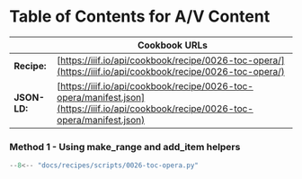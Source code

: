 # Table of Contents for A/V Content
|              | **Cookbook URLs** |
|--------------|-------------------|
| **Recipe:**  | [https://iiif.io/api/cookbook/recipe/0026-toc-opera/](https://iiif.io/api/cookbook/recipe/0026-toc-opera/) |
| **JSON-LD:** | [https://iiif.io/api/cookbook/recipe/0026-toc-opera/manifest.json](https://iiif.io/api/cookbook/recipe/0026-toc-opera/manifest.json) |

### Method 1 - Using make_range and add_item helpers
```python
--8<-- "docs/recipes/scripts/0026-toc-opera.py"
```
